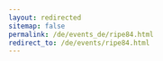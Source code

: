 ```yaml
---
layout: redirected
sitemap: false
permalink: /de/events_de/ripe84.html
redirect_to: /de/events/ripe84.html 
---
```

